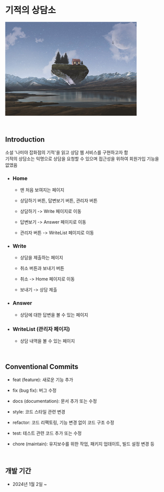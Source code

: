# 기적의 상담소

![Alt text](<home-5889366_1920 7 (3).png>)

</br>

## Introduction

소설 '나미야 잡화점의 기적'을 읽고 상담 웹 서비스를 구현하고자 함
</br>
기적의 상담소는 익명으로 상담을 요청할 수 있으며 접근성을 위하여 회원가입 기능을 없앴음

- ### Home

  - 맨 처음 보여지는 페이지

  - 상담하기 버튼, 답변보기 버튼, 관리자 버튼

  - 상담하기 -> Write 페이지로 이동

  - 답변보기 -> Answer 페이지로 이동

  - 관리자 버튼 -> WriteList 페이지로 이동

- ### Write

  - 상담을 제출하는 페이지

  - 취소 버튼과 보내기 버튼

  - 취소 -> Home 페이지로 이동

  - 보내기 -> 상담 제출

- ### Answer

  - 상담에 대한 답변을 볼 수 있는 페이지

- ### WriteList (관리자 페이지)

  - 상담 내역을 볼 수 있는 페이지

</br>

## Conventional Commits

- feat (feature): 새로운 기능 추가

- fix (bug fix): 버그 수정

- docs (documentation): 문서 추가 또는 수정

- style: 코드 스타일 관련 변경

- refactor: 코드 리팩토링, 기능 변경 없이 코드 구조 수정

- test: 테스트 관련 코드 추가 또는 수정

- chore (maintain): 유지보수를 위한 작업, 패키지 업데이트, 빌드 설정 변경 등

</br>

## 개발 기간

- 2024년 1월 2일 ~
